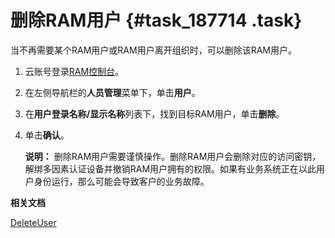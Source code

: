 # 删除RAM用户 {#task_187714 .task}

当不再需要某个RAM用户或RAM用户离开组织时，可以删除该RAM用户。

1.  云账号登录[RAM控制台](https://ram.console.aliyun.com/)。
2.  在左侧导航栏的**人员管理**菜单下，单击**用户**。
3.  在**用户登录名称/显示名称**列表下，找到目标RAM用户，单击**删除**。
4.  单击**确认**。 

    **说明：** 删除RAM用户需要谨慎操作。删除RAM用户会删除对应的访问密钥，解绑多因素认证设备并撤销RAM用户拥有的权限。如果有业务系统正在以此用户身份运行，那么可能会导致客户的业务故障。


**相关文档**  


[DeleteUser](../../../../cn.zh-CN/API参考（RAM）/用户管理接口/DeleteUser.md#)

